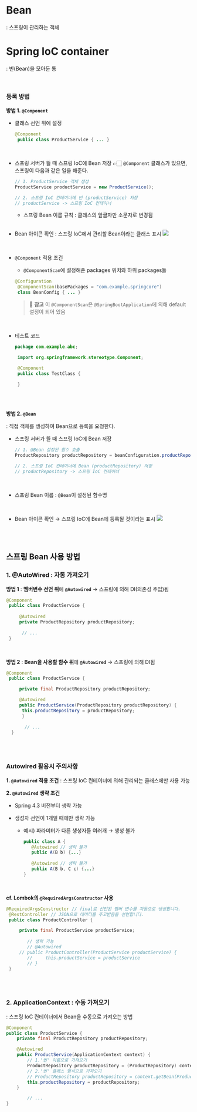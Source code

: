 # Bean



: 스프링이 관리하는 객체


# Spring IoC container



: 빈(Bean)을 모아둔 통

  <br>


### 등록 방법

**방법 1. `@Component`**

- 클래스 선언 위에 설정
  ```java
  @Component
   public class ProductService { ... }
  ```
  <br>


- 스프링 서버가 뜰 때 스프링 IoC에 Bean 저장
  👉🏻  `@Component` 클래스가 있으면, 스프링이 다음과 같은 일을 해준다.

  ```java
  // 1. ProductService 객체 생성
  ProductService productService = new ProductService();
  
  // 2. 스프링 IoC 컨테이너에 빈 (productService) 저장
  // productService -> 스프링 IoC 컨테이너
  ```
    - 스프링 Bean 이름 규칙 : 클래스의 앞글자만 소문자로 변경됨

  <br>


- Bean 아이콘 확인 : 스프링 IoC에서 관리할 Bean이라는 클래스 표시
  ![](https://velog.velcdn.com/images/sw_smj/post/40f60ed9-c608-47b5-868d-85f051a5244c/image.png)

  <br>

- `@Component` 적용 조건
    - `@ComponentScan`에 설정해준 packages 위치와 하위 packages들
  ```java
  @Configuration
   @ComponentScan(basePackages = "com.example.springcore")
   class BeanConfig { ... }
  ```

  > 📌 **참고**
  > 이 `@ComponentScan`은 `@SpringBootApplication`에 의해 default 설정이 되어 있음

  <br>
- 테스트 코드
  ```java
  package com.example.abc;

   import org.springframework.stereotype.Component;

   @Component
   public class TestClass {

   }
  ```

<br>  <br>


**방법 2. `@Bean`**



: 직접 객체를 생성하여 Bean으로 등록을 요청한다.


- 스프링 서버가 뜰 때 스프링 IoC에 Bean 저장

  ```java
  // 1. @Bean 설정된 함수 호출
  ProductRepository productRepository = beanConfiguration.productRepository();
  
  // 2. 스프링 IoC 컨테이너에 Bean (productRepository) 저장
  // productRepository -> 스프링 IoC 컨테이너
  ```  

  <br>

- 스프링 Bean 이름 : `@Bean`이 설정된 함수명

  <br>

- Bean 아이콘 확인 → 스프링 IoC에 Bean에 등록될 것이라는 표시
  ![](https://velog.velcdn.com/images/sw_smj/post/ccc071aa-d071-4b81-9540-a76669360481/image.png)


<br><br>

## 스프링 Bean 사용 방법

### 1. @AutoWired : 자동 가져오기

**방법 1** : **멤버변수 선언 위**에 **`@Autowired`** → 스프링에 의해 DI(의존성 주입)됨
  ```java
  @Component
   public class ProductService {
		
       @Autowired
       private ProductRepository productRepository;
		
	   	// ...
   }
  ```
  <br>


**방법 2** : **Bean을 사용할 함수 위**에 **`@Autowired`** → 스프링에 의해 DI됨
  ```java
  @Component
   public class ProductService {
  
       private final ProductRepository productRepository;

       @Autowired
       public ProductService(ProductRepository productRepository) {
        this.productRepository = productRepository;
        }
		
         // ...
    }
  ```

<br>  <br>


### Autowired 활용시 주의사항

**1. `@Autowired` 적용 조건**
: 스프링 IoC 컨테이너에 의해 관리되는 클래스에만 사용 가능
<br>

**2. `@Autowired` 생략 조건**

- Spring 4.3 버전부터 생략 가능

- 생성자 선언이 1개일 때에만 생략 가능
    - 예시) 파라미터가 다른 생성자들 여러개 → 생성 불가
      ```java
      public class A {
         @Autowired // 생략 불가
         public A(B b) {...}
         
         @Autowired // 생략 불가
         public A(B b, C c) {...}
      }
      ```

<br>

**cf. Lombok의 `@RequiredArgsConstructor` 사용**

   ```java
   @RequiredArgsConstructor // final로 선언된 멤버 변수를 자동으로 생성합니다.
    @RestController // JSON으로 데이터를 주고받음을 선언합니다.
    public class ProductController {

        private final ProductService productService;
    
           // 생략 가능
           // @Autowired
       	// public ProductController(ProductService productService) {
           //     this.productService = productService
           // }
    }
   ```

<br>  <br>


### 2. ApplicationContext : 수동 가져오기




: 스프링 IoC 컨테이너에서 Bean을 수동으로 가져오는 방법

```java
@Component
public class ProductService {
    private final ProductRepository productRepository;

    @Autowired
    public ProductService(ApplicationContext context) {
        // 1.'빈' 이름으로 가져오기
        ProductRepository productRepository = (ProductRepository) context.getBean("productRepository");
        // 2.'빈' 클래스 형식으로 가져오기
        // ProductRepository productRepository = context.getBean(ProductRepository.class);
        this.productRepository = productRepository;
    }

		// ...		
}
```